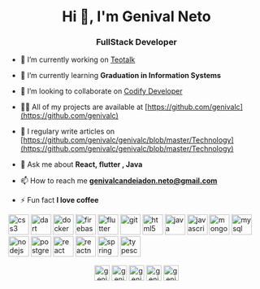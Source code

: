 <h1 align="center">Hi 👋, I'm Genival Neto</h1>
<h3 align="center">FullStack Developer</h3>

- 🔭 I’m currently working on [Teotalk](https://github.com/andersonmenezesm/teotalk)

- 🌱 I’m currently learning **Graduation in Information Systems**

- 👯 I’m looking to collaborate on [Codify Developer](https://www.linkedin.com/company/codify-development/)

- 👨‍💻 All of my projects are available at [https://github.com/genivalc](https://github.com/genivalc)

- 📝 I regulary write articles on [https://github.com/genivalc/genivalc/blob/master/Technology](https://github.com/genivalc/genivalc/blob/master/Technology)

- 💬 Ask me about **React, flutter , Java**

- 📫 How to reach me **genivalcandeiadon.neto@gmail.com**

- ⚡ Fun fact **I love coffee**

<p align="left"><img src="https://devicons.github.io/devicon/devicon.git/icons/css3/css3-original-wordmark.svg" alt="css3" width="40" height="40"/> <img src="https://www.vectorlogo.zone/logos/dartlang/dartlang-icon.svg" alt="dart" width="40" height="40"/> <img src="https://devicons.github.io/devicon/devicon.git/icons/docker/docker-original-wordmark.svg" alt="docker" width="40" height="40"/> <img src="https://www.vectorlogo.zone/logos/firebase/firebase-icon.svg" alt="firebase" width="40" height="40"/> <img src="https://www.vectorlogo.zone/logos/flutterio/flutterio-icon.svg" alt="flutter" width="40" height="40"/> <img src="https://www.vectorlogo.zone/logos/git-scm/git-scm-icon.svg" alt="git" width="40" height="40"/> <img src="https://devicons.github.io/devicon/devicon.git/icons/html5/html5-original-wordmark.svg" alt="html5" width="40" height="40"/> <img src="https://devicons.github.io/devicon/devicon.git/icons/java/java-original-wordmark.svg" alt="java" width="40" height="40"/> <img src="https://devicons.github.io/devicon/devicon.git/icons/javascript/javascript-original.svg" alt="javascript" width="40" height="40"/> <img src="https://devicons.github.io/devicon/devicon.git/icons/mongodb/mongodb-original-wordmark.svg" alt="mongodb" width="40" height="40"/> <img src="https://devicons.github.io/devicon/devicon.git/icons/mysql/mysql-original-wordmark.svg" alt="mysql" width="40" height="40"/> <img src="https://devicons.github.io/devicon/devicon.git/icons/nodejs/nodejs-original-wordmark.svg" alt="nodejs" width="40" height="40"/> <img src="https://devicons.github.io/devicon/devicon.git/icons/postgresql/postgresql-original-wordmark.svg" alt="postgresql" width="40" height="40"/> <img src="https://devicons.github.io/devicon/devicon.git/icons/react/react-original-wordmark.svg" alt="react" width="40" height="40"/> <img src="https://reactnative.dev/img/header_logo.svg" alt="reactnative" width="40" height="40"/> <img src="https://www.vectorlogo.zone/logos/springio/springio-icon.svg" alt="spring" width="40" height="40"/> <img src="https://devicons.github.io/devicon/devicon.git/icons/typescript/typescript-original.svg" alt="typescript" width="40" height="40"/></p>

<p align="center">
<a href="https://dev.to/genivalc" target="blank"><img align="center" src="https://cdn.jsdelivr.net/npm/simple-icons@3.0.1/icons/dev-dot-to.svg" alt="genivalc" height="30" width="30" /></a>
<a href="https://twitter.com/genivalneto3" target="blank"><img align="center" src="https://cdn.jsdelivr.net/npm/simple-icons@3.0.1/icons/twitter.svg" alt="genivalneto3" height="30" width="30" /></a>
<a href="https://linkedin.com/in/genival-candeia-neto" target="blank"><img align="center" src="https://cdn.jsdelivr.net/npm/simple-icons@3.0.1/icons/linkedin.svg" alt="genival-candeia-neto" height="30" width="30" /></a>
<a href="https://fb.com/genival.neto.31" target="blank"><img align="center" src="https://cdn.jsdelivr.net/npm/simple-icons@3.0.1/icons/facebook.svg" alt="genival.neto.31" height="30" width="30" /></a>
<a href="https://instagram.com/genival_netofp" target="blank"><img align="center" src="https://cdn.jsdelivr.net/npm/simple-icons@3.0.1/icons/instagram.svg" alt="genival_netofp" height="30" width="30" /></a>
</p>

